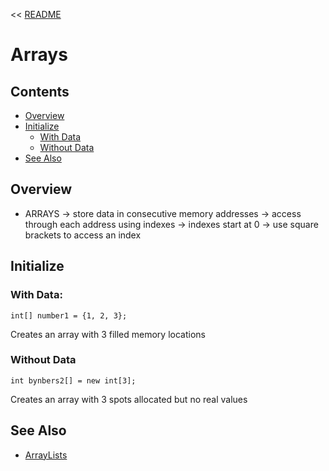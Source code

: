 << [README](README.md)

# Arrays

## Contents
- [Overview](#overview)
- [Initialize](#initialize)
    - [With Data](#with-data)
    - [Without Data](#without-data)
- [See Also](#see-also)

## Overview
* ARRAYS
    -> store data in consecutive memory addresses
    -> access through each address using indexes
    -> indexes start at 0
    -> use square brackets to access an index

## Initialize

### With Data:
```
int[] number1 = {1, 2, 3};
```
Creates an array with 3 filled memory locations

### Without Data
```
int bynbers2[] = new int[3];
```
Creates an array with 3 spots allocated but no real values

## See Also
- [ArrayLists](ArraysList.md)